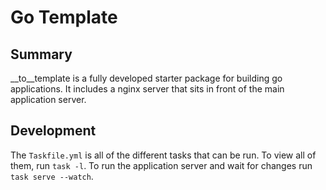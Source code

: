 # Go Template

## Summary

__to__template is a fully developed starter package for building go applications. It includes a nginx server that sits in front of the main application server.

## Development

The `Taskfile.yml` is all of the different tasks that can be run. To view all of them, run `task -l`. To run the application server and wait for changes run `task serve --watch`.
